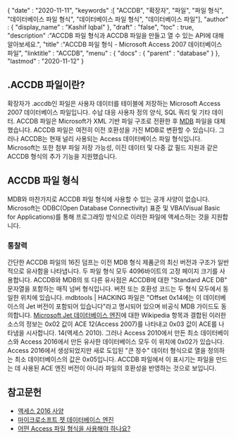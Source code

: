 {
  "date" : "2020-11-11",
  "keywords" :[ "ACCDB", "확장자", "파일", "파일 형식", "데이터베이스 파일 형식", "데이터베이스 파일 형식", "데이터베이스 파일"],
  "author" : {
    "display_name" : "Kashif Iqbal"
},
  "draft" : "false",
  "toc" : true,
  "description" :"ACCDB 파일 형식과 ACCDB 파일을 만들고 열 수 있는 API에 대해 알아보세요.",
  "title" :"ACCDB 파일 형식 - Microsoft Access 2007 데이터베이스 파일",
  "linktitle" : "ACCDB",
  "menu" : {
    "docs" : {
      "parent" : "database"
}
},
  "lastmod" : "2020-11-12"
}

## .ACCDB 파일이란?

확장자가 .accdb인 파일은 사용자 데이터를 테이블에 저장하는 Microsoft Access 2007 데이터베이스 파일입니다. 수납 대응
사용자 정의 양식, SQL 쿼리 및 기타 데이터. ACCDB 파일은 Microsoft가 XML 기반 파일 구조로 전환한 후 [MDB](/ko/database/mdb/) 파일을 대체했습니다. ACCDB 파일은 여전히 이전 호환성을 가진 MDB로 변환할 수 있습니다. 그러나 ACCDB는 현재 널리 사용되는 Access 데이터베이스 파일 형식입니다. Microsoft는 또한 첨부 파일 저장 가능성, 이진 데이터 및 다중 값 필드 지원과 같은 ACCDB 형식의 추가 기능을 지원했습니다.

## ACCDB 파일 형식

MDB와 마찬가지로 ACCDB 파일 형식에 사용할 수 있는 공개 사양이 없습니다. Microsoft는 ODBC(Open Database Connectivity) 표준 및 VBA(Visual Basic for Applications)를 통해 프로그래밍 방식으로 이러한 파일에 액세스하는 것을 지원합니다.

### 통찰력

간단한 ACCDB 파일의 16진 덤프는 이전 MDB 형식 제품군의 최신 버전과 구조가 일반적으로 유사함을 나타냅니다. 두 파일 형식 모두 4096바이트의 고정 페이지 크기를 사용합니다. ACCDB와 MDB의 또 다른 유사점은 ACCDB에 대한 "Standard ACE DB" 문자열을 포함하는 매직 넘버 형식입니다. 버전 또는 호환성 코드는 두 형식 모두에서 동일한 위치에 있습니다. mdbtools | HACKING 파일은 "Offset 0x14에는 이 데이터베이스의 Jet 버전이 포함되어 있습니다"라고 명시되어 있으며 비공식 MDB 가이드도 동의합니다. [Microsoft Jet 데이터베이스 엔진](https://en.wikipedia.org/wiki/Microsoft_Jet_Database_Engine)에 대한 Wikipedia 항목과 결합된 이러한 소스의 정보는 0x02 값이 ACE 12(Access 2007)를 나타내고 0x03 값이 ACE를 나타냄을 시사합니다. 14(액세스 2010). 그러나 Access 2010에서 만든 최소 데이터베이스와 Access 2016에서 만든 유사한 데이터베이스 모두 이 위치에 0x02가 있습니다. Access 2016에서 생성되었지만 새로 도입된 "큰 정수" 데이터 형식으로 열을 정의하는 최소 데이터베이스의 값은 0x05입니다. ACCDB 파일에서 이 표시기는 파일을 만드는 데 사용된 ACE 엔진 버전이 아니라 파일의 호환성을 반영하는 것으로 보입니다.

## 참고문헌

* [액세스 2016 사양](https://support.microsoft.com/en-us/office/access-specifications-0cf3c66f-9cf2-4e32-9568-98c1025bb47c)
* [마이크로소프트 젯 데이터베이스 엔진](https://en.wikipedia.org/wiki/Microsoft_Jet_Database_Engine)
* [어떤 Access 파일 형식을 사용해야 하나요?](https://support.microsoft.com/en-us/office/which-access-file-format-should-i-use-012d9ab3-d14c-479e-b617-be66f9070b41)
